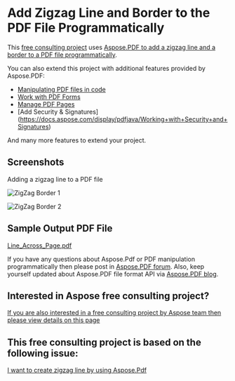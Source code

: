 # Add Zigzag Line and Border to the PDF File Programmatically

This [free consulting project](https://aspose-free-consulting.github.io/) uses [Aspose.PDF to add a zigzag line and a border to a PDF file programmatically](https://products.aspose.com/pdf).

You can also extend this project with additional features provided by Aspose.PDF:

* [Manipulating PDF files in code](https://docs.aspose.com/display/pdfjava/Working+with+Document+Conversion+-+DOM)
* [Work with PDF Forms](https://docs.aspose.com/display/pdfjava/Working+with+Forms)
* [Manage PDF Pages](https://docs.aspose.com/display/pdfjava/Working+with+Pages)
* [Add Security & Signatures] (https://docs.aspose.com/display/pdfjava/Working+with+Security+and+Signatures)

And many more features to extend your project. 

## Screenshots

Adding a zigzag line to a PDF file 

![ZigZag Border 1](https://user-images.githubusercontent.com/1214951/64332770-94f8a500-cfee-11e9-9d28-ab5904c3c48c.jpg)


![ZigZag Border 2](https://user-images.githubusercontent.com/1214951/64332789-9e820d00-cfee-11e9-833d-e395a33c7a6c.jpg)

## Sample Output PDF File

[Line_Across_Page.pdf](https://github.com/aspose-free-consulting/add-zigzag-line-and-border-to-pdf-file/files/3578686/Line_Across_Page.pdf)


If you have any questions about Aspose.Pdf or PDF manipulation programmatically then please post in [Aspose.PDF forum](https://forum.aspose.com/c/pdf). Also, keep yourself updated about Aspose.PDF file format API via [Aspose.PDF blog](https://blog.aspose.com/category/pdf/). 

## Interested in Aspose free consulting project?
[If you are also interested in a free consulting project by Aspose team then please view details on this page](https://aspose-free-consulting.github.io/)

## This free consulting project is based on the following issue: 

[I want to create zigzag line by using Aspose.Pdf](https://github.com/aspose-free-consulting/projects/issues/6)

